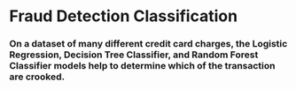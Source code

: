 # Fraud Detection Classification
### On a dataset of many different credit card charges, the Logistic Regression, Decision Tree Classifier, and Random Forest Classifier models help to determine which of the transaction are crooked.
